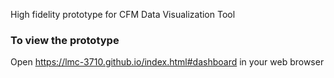 High fidelity prototype for CFM Data Visualization Tool

### To view the prototype

Open https://lmc-3710.github.io/index.html#dashboard in your web browser 
